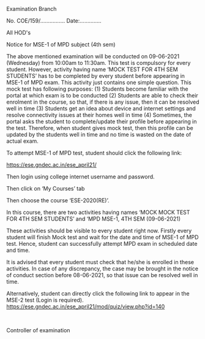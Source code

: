 Examination Branch

No. COE/159/................ Date:..............

All HOD's

Notice for MSE-1 of MPD subject (4th sem)

The above mentioned examination will be conducted on 09-06-2021 (Wednesday) from 10:00am to 11:30am. This test is compulsory for every student.  However, activity having name ‘MOCK TEST FOR 4TH SEM STUDENTS’ has to be completed by every student before appearing in MSE-1 of MPD exam. This activity just contains one simple question. This mock test has following purposes: (1) Students become familiar with the portal at which exam is to be conducted (2) Students are able to check their enrolment in the course, so that, if there is any issue, then it can be resolved well in time (3) Students get an idea about device and internet settings and resolve connectivity issues at their homes well in time (4) Sometimes, the portal asks the student to complete/update their profile before appearing in the test. Therefore, when student gives mock test, then this profile can be updated by the students well in time and no time is wasted on the date of actual exam.

To attempt MSE-1 of MPD test, student should click the following link:

https://ese.gndec.ac.in/ese_april21/

Then login using college internet username and password.

Then click on ‘My Courses’ tab

Then choose the course ‘ESE-2020(RE)’.

In this course, there are two activities having names ‘MOCK MOCK TEST FOR 4TH SEM STUDENTS’  and ‘MPD MSE-1,  4TH SEM (09-06-2021)

These activities should be visible to every student right now. Firstly every student will finish Mock test and wait for the date and time of MSE-1 of MPD test. Hence, student can successfully attempt MPD exam in scheduled date and time.

It is advised that every student must check that he/she is enrolled in these activities. In case of any discrepancy, the case may be brought in the notice of conduct section before 08-06-2021, so that issue can be resolved well in time.

Alternatively, student can directly click the following link to appear in the MSE-2 test (Login is required). https://ese.gndec.ac.in/ese_april21/mod/quiz/view.php?id=140

</br>

Controller of examination
